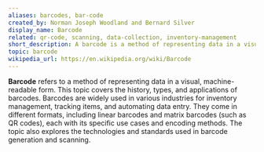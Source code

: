 ```yaml
---
aliases: barcodes, bar-code
created_by: Norman Joseph Woodland and Bernard Silver
display_name: Barcode
related: qr-code, scanning, data-collection, inventory-management
short_description: A barcode is a method of representing data in a visual, machine-readable form.
topic: barcode
wikipedia_url: https://en.wikipedia.org/wiki/Barcode
---
```

**Barcode** refers to a method of representing data in a visual, machine-readable form. This topic covers the history, types, and applications of barcodes. Barcodes are widely used in various industries for inventory management, tracking items, and automating data entry. They come in different formats, including linear barcodes and matrix barcodes (such as QR codes), each with its specific use cases and encoding methods. The topic also explores the technologies and standards used in barcode generation and scanning.
